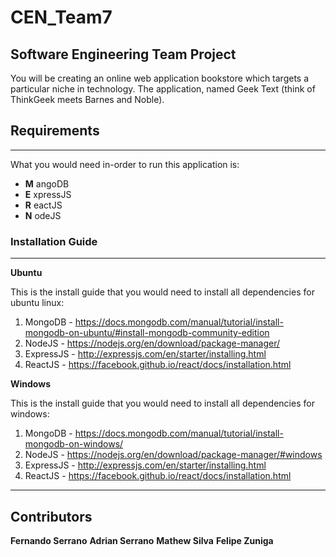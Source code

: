 # CEN_Team7
## Software Engineering Team Project

You will be creating an online web application bookstore which targets a particular niche in technology. The application, named Geek Text  (think of ThinkGeek meets Barnes and Noble).

## Requirements

---

What you would need in-order to run this application is:

* **M** angoDB
* **E** xpressJS
* **R** eactJS
* **N** odeJS

### Installation Guide

---

**Ubuntu**

This is the install guide that you would need to install all dependencies for ubuntu linux:

1. MongoDB - https://docs.mongodb.com/manual/tutorial/install-mongodb-on-ubuntu/#install-mongodb-community-edition
2. NodeJS - https://nodejs.org/en/download/package-manager/
3. ExpressJS - http://expressjs.com/en/starter/installing.html
4. ReactJS - https://facebook.github.io/react/docs/installation.html

**Windows**

This is the install guide that you would need to install all dependencies for windows:

1. MongoDB - https://docs.mongodb.com/manual/tutorial/install-mongodb-on-windows/
2. NodeJS - https://nodejs.org/en/download/package-manager/#windows
3. ExpressJS - http://expressjs.com/en/starter/installing.html
4. ReactJS - https://facebook.github.io/react/docs/installation.html


---
## Contributors

**Fernando Serrano**
**Adrian Serrano**
**Mathew Silva**
**Felipe Zuniga**
